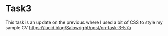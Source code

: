 # Task3
This task is an update on the previous where I used a bit of CSS to style my sample CV
https://lucid.blog/Salowright/post/on-task-3-57a
